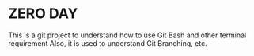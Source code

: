 # ZERO DAY
This is a git project to understand how to use Git Bash and other terminal requirement
Also, it is used to understand Git Branching, etc.
